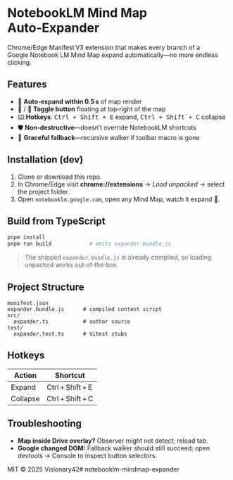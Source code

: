 # NotebookLM Mind Map Auto‑Expander

Chrome/Edge Manifest V3 extension that makes every branch of a Google Notebook LM Mind Map expand automatically—no more endless clicking.

## Features

* 🚀 **Auto‑expand within 0.5 s** of map render  
* 🌳 / 🌲 **Toggle button** floating at top‑right of the map  
* ⌨️ **Hotkeys**: <kbd>Ctrl + Shift + E</kbd> expand, <kbd>Ctrl + Shift + C</kbd> collapse  
* 🛡 **Non‑destructive**—doesn’t override NotebookLM shortcuts  
* 🔄 **Graceful fallback**—recursive walker if toolbar macro is gone  

## Installation (dev)

1. Clone or download this repo.  
2. In Chrome/Edge visit **chrome://extensions** → *Load unpacked* → select the project folder.  
3. Open `notebooklm.google.com`, open any Mind Map, watch it expand 🎉.

## Build from TypeScript

```bash
pnpm install
pnpm run build            # emits expander.bundle.js
```

> The shipped `expander.bundle.js` is already compiled, so loading unpacked works out‑of‑the‑box.

## Project Structure

```
manifest.json
expander.bundle.js      # compiled content script
src/
  expander.ts           # author source
test/
  expander.test.ts      # Vitest stubs
```

## Hotkeys

| Action    | Shortcut           |
|-----------|--------------------|
| Expand    | Ctrl + Shift + E   |
| Collapse  | Ctrl + Shift + C   |

## Troubleshooting

* **Map inside Drive overlay?** Observer might not detect; reload tab.  
* **Google changed DOM:** Fallback walker should still succeed; open devtools → Console to inspect button selectors.  

MIT © 2025 Visionary42#   n o t e b o o k l m - m i n d m a p - e x p a n d e r  
 